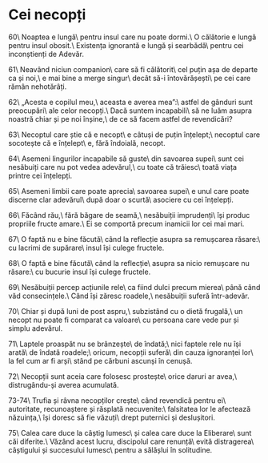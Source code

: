 Cei necopți
===========

60\\
Noaptea e lungă\\
pentru insul care nu poate dormi.\\
O călătorie e lungă pentru insul obosit.\\
Existența ignorantă e lungă și searbădă\\
pentru cei inconștienți de Adevăr.

61\\
Neavând niciun companion\\
care să fi călătorit\\
cel puțin așa de departe ca și noi,\\
e mai bine a merge singur\\
decât să-i întovărășești\\
pe cei care rămân nehotărâți.

62\\
„Acesta e copilul meu,\\
aceasta e averea mea”:\\
astfel de gânduri sunt preocupări\\
ale celor necopți.\\
Dacă suntem incapabili\\
să ne luăm asupra noastră chiar și pe noi înșine,\\
de ce să facem astfel de revendicări?

63\\
Necoptul care știe că e necopt\\
e câtuși de puțin înțelept;\\
necoptul care socotește că e înțelept\\
e, fără îndoială, necopt.

64\\
Asemeni lingurilor incapabile să guste\\
din savoarea supei\\
sunt cei nesăbuiți care nu pot vedea adevărul,\\
cu toate că trăiesc\\
toată viața printre cei înțelepți.

65\\
Asemeni limbii care poate aprecia\\
savoarea supei\\
e unul care poate discerne clar adevărul\\
după doar o scurtă\\
asociere cu cei înțelepți.

66\\
Făcând rău,\\
fără băgare de seamă,\\
nesăbuiții imprudenți\\
își produc propriile fructe amare.\\
Ei se comportă precum inamicii lor cei mai mari.

67\\
O faptă nu e bine făcută\\
când la reflecție asupra sa remușcarea răsare:\\
cu lacrimi de supărare\\
insul își culege fructele.

68\\
O faptă e bine făcută\\
când la reflecție\\
asupra sa nicio remușcare nu răsare:\\
cu bucurie insul își culege fructele.

69\\
Nesăbuiții percep acțiunile rele\\
ca fiind dulci precum mierea\\
până când văd consecințele.\\
Când își zăresc roadele,\\
nesăbuiții suferă într-adevăr.

70\\
Chiar și după luni de post aspru,\\
subzistând cu o dietă frugală,\\
un necopt nu poate fi comparat ca valoare\\
cu persoana care vede pur și simplu adevărul.

71\\
Laptele proaspăt nu se brânzește\\
de îndată;\\
nici faptele rele nu își arată\\
de îndată roadele;\\
oricum, necopții suferă\\
din cauza ignoranței lor\\
la fel cum ar fi arși\\
stând pe cărbuni ascunși în cenușă.

72\\
Necopții sunt aceia care folosesc prostește\\
orice daruri ar avea,\\
distrugându-și averea acumulată.

73-74\\
Trufia și râvna necopților crește\\
când revendică pentru ei\\
autoritate, recunoaștere și răsplată necuvenite:\\
falsitatea lor le afectează năzuința,\\
își doresc să fie văzuți\\
drept puternici și deslușitori.

75\\
Calea care duce la câștig lumesc\\
și calea care duce la Eliberare\\
sunt căi diferite.\\
Văzând acest lucru, discipolul care renunță\\
evită distragerea\\
câștigului și succesului lumesc\\
pentru a sălășlui în solitudine.
